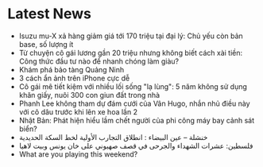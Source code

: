 # Latest News
-  Isuzu mu-X xả hàng giảm giá tới 170 triệu tại đại lý: Chủ yếu còn bản base, số lượng ít
-  Từ chuyện cô gái lương gần 20 triệu nhưng không biết cách xài tiền: Công thức đầu tư nào để nhanh chóng làm giàu?
-  Khám phá bảo tàng Quảng Ninh
-  3 cách ẩn ảnh trên iPhone cực dễ
-  Cô gái mê tiết kiệm với nhiều lối sống "lạ lùng": 5 năm không sử dụng khăn giấy, nuôi 300 con giun đất trong nhà
-  Phanh Lee không tham dự đám cưới của Vân Hugo, nhắn nhủ điều này với cô dâu trước khi lên xe hoa lần 2
-  Nhật Bản: Phát hiện hiểu lầm chết người của phi công máy bay cảnh sát biển?
-  خنشلة – عين البيضاء : انطلاق التجارب الأولية لخط السكة الحديدية
-  فلسطين: عشرات الشهداء والجرحى في قصف صهيوني على خان يونس وبيت لاهيا
-  What are you playing this weekend?
